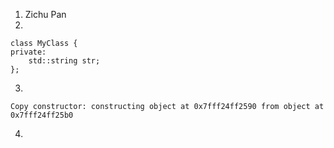 1. Zichu Pan
2. 
```
class MyClass {
private:
    std::string str;
};
```
3. 
```
Copy constructor: constructing object at 0x7fff24ff2590 from object at 0x7fff24ff25b0
```
4. 